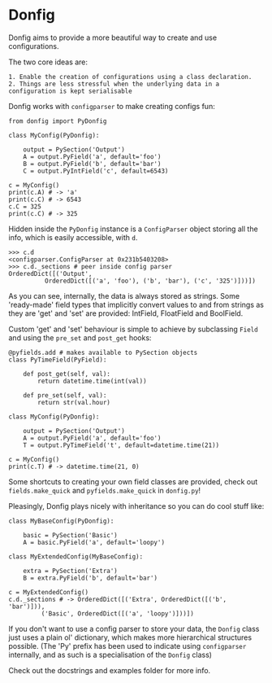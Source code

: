 # Donfig

Donfig aims to provide a more beautiful way to create and use configurations.

The two core ideas are:

    1. Enable the creation of configurations using a class declaration.
    2. Things are less stressful when the underlying data in a configuration is kept serialisable

Donfig works with `configparser` to make creating configs fun:

    from donfig import PyDonfig

    class MyConfig(PyDonfig):

        output = PySection('Output')
        A = output.PyField('a', default='foo')
        B = output.PyField('b', default='bar')
        C = output.PyIntField('c', default=6543)

    c = MyConfig()
    print(c.A) # -> 'a'
    print(c.C) # -> 6543
    c.C = 325
    print(c.C) # -> 325

Hidden inside the `PyDonfig` instance is a `ConfigParser` object storing all the info, which is easily accessible, with
`d`.

    >>> c.d
    <configparser.ConfigParser at 0x231b5403208>
    >>> c.d._sections # peer inside config parser
    OrderedDict([('Output',
              OrderedDict([('a', 'foo'), ('b', 'bar'), ('c', '325')]))])

As you can see, internally, the data is always stored as strings. Some 'ready-made' field types that implicitly convert
values to and from strings as they are 'get' and 'set' are provided: IntField, FloatField and BoolField.

Custom 'get' and 'set' behaviour is simple to achieve by subclassing `Field` and using the `pre_set` and `post_get`
hooks:

    @pyfields.add # makes available to PySection objects
    class PyTimeField(PyField):

        def post_get(self, val):
            return datetime.time(int(val))

        def pre_set(self, val):
            return str(val.hour)

    class MyConfig(PyDonfig):

        output = PySection('Output')
        A = output.PyField('a', default='foo')
        T = output.PyTimeField('t', default=datetime.time(21))

    c = MyConfig()
    print(c.T) # -> datetime.time(21, 0)

Some shortcuts to creating your own field classes are provided, check out `fields.make_quick` and `pyfields.make_quick`
in `donfig.py`!

Pleasingly, Donfig plays nicely with inheritance so you can do cool stuff like:

    class MyBaseConfig(PyDonfig):

        basic = PySection('Basic')
        A = basic.PyField('a', default='loopy')

    class MyExtendedConfig(MyBaseConfig):

        extra = PySection('Extra')
        B = extra.PyField('b', default='bar')

    c = MyExtendedConfig()
    c.d._sections # -> OrderedDict([('Extra', OrderedDict([('b', 'bar')])),
             ('Basic', OrderedDict([('a', 'loopy')]))])


If you don't want to use a config parser to store your data, the `Donfig` class just uses a plain ol' dictionary, which
makes more hierarchical structures possible. (The 'Py' prefix has been used to indicate using `configparser` internally,
and as such is a specialisation of the `Donfig` class)

Check out the docstrings and examples folder for more info.

